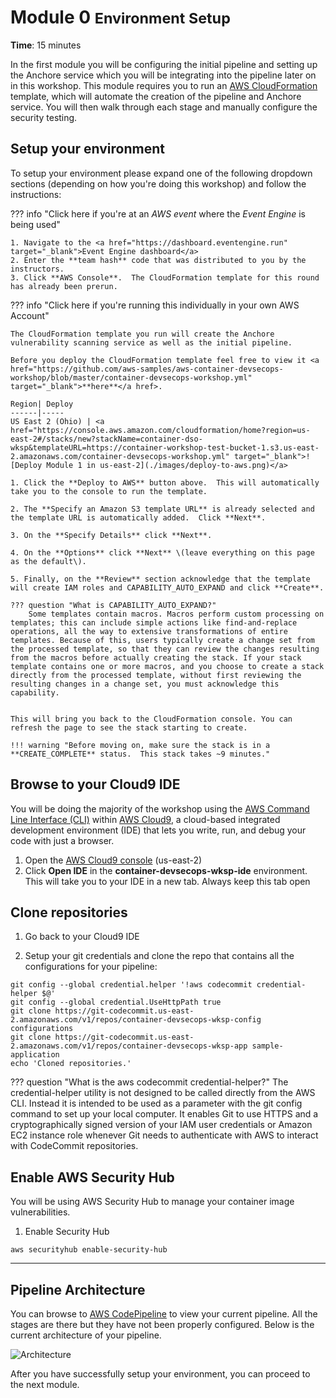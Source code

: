 # Module 0 <small>Environment Setup</small>

**Time**: 15 minutes

In the first module you will be configuring the initial pipeline and setting up the Anchore service which you will be integrating into the pipeline later on in this workshop.  This module requires you to run an <a href="https://aws.amazon.com/cloudformation/" target="_blank">AWS CloudFormation</a> template, which will automate the creation of the pipeline and Anchore service.  You will then walk through each stage and manually configure the security testing.

## Setup your environment

To setup your environment please expand one of the following dropdown sections (depending on how you're doing this workshop) and follow the instructions: 

??? info  "Click here if you're at an *AWS event* where the *Event Engine* is being used"
	
	1. Navigate to the <a href="https://dashboard.eventengine.run" target="_blank">Event Engine dashboard</a>
	2. Enter the **team hash** code that was distributed to you by the instructors.
	3. Click **AWS Console**.  The CloudFormation template for this round has already been prerun.

??? info  "Click here if you're running this individually in your own AWS Account"

    The CloudFormation template you run will create the Anchore vulnerability scanning service as well as the initial pipeline.  

    Before you deploy the CloudFormation template feel free to view it <a href="https://github.com/aws-samples/aws-container-devsecops-workshop/blob/master/container-devsecops-workshop.yml" target="_blank">**here**</a href>.

    Region| Deploy
    ------|-----
    US East 2 (Ohio) | <a href="https://console.aws.amazon.com/cloudformation/home?region=us-east-2#/stacks/new?stackName=container-dso-wksp&templateURL=https://container-workshop-test-bucket-1.s3.us-east-2.amazonaws.com/container-devsecops-workshop.yml" target="_blank">![Deploy Module 1 in us-east-2](./images/deploy-to-aws.png)</a>

    1. Click the **Deploy to AWS** button above.  This will automatically take you to the console to run the template.

    2. The **Specify an Amazon S3 template URL** is already selected and the template URL is automatically added.  Click **Next**.

    3. On the **Specify Details** click **Next**. 
	
    4. On the **Options** click **Next** \(leave everything on this page as the default\).

    5. Finally, on the **Review** section acknowledge that the template will create IAM roles and CAPABILITY_AUTO_EXPAND and click **Create**.

    ??? question "What is CAPABILITY_AUTO_EXPAND?"
        Some templates contain macros. Macros perform custom processing on templates; this can include simple actions like find-and-replace operations, all the way to extensive transformations of entire templates. Because of this, users typically create a change set from the processed template, so that they can review the changes resulting from the macros before actually creating the stack. If your stack template contains one or more macros, and you choose to create a stack directly from the processed template, without first reviewing the resulting changes in a change set, you must acknowledge this capability.


    This will bring you back to the CloudFormation console. You can refresh the page to see the stack starting to create.

    !!! warning "Before moving on, make sure the stack is in a **CREATE_COMPLETE** status.  This stack takes ~9 minutes."

## Browse to your Cloud9 IDE

You will be doing the majority of the workshop using the <a href="https://aws.amazon.com/cli/" target="_blank">AWS Command Line Interface (CLI)</a> within <a href="https://aws.amazon.com/cloud9/" target="_blank">AWS Cloud9</a>, a cloud-based integrated development environment (IDE) that lets you write, run, and debug your code with just a browser.

1.	Open the <a href="https://us-east-2.console.aws.amazon.com/cloud9/home?region=us-east-2" target="_blank">AWS Cloud9 console</a> (us-east-2)
2.	Click **Open IDE** in the **container-devsecops-wksp-ide** environment.  This will take you to your IDE in a new tab.  Always keep this tab open 

## Clone repositories

1.  Go back to your Cloud9 IDE

2.  Setup your git credentials and clone the repo that contains all the configurations for your pipeline:

```
git config --global credential.helper '!aws codecommit credential-helper $@'
git config --global credential.UseHttpPath true
git clone https://git-codecommit.us-east-2.amazonaws.com/v1/repos/container-devsecops-wksp-config configurations
git clone https://git-codecommit.us-east-2.amazonaws.com/v1/repos/container-devsecops-wksp-app sample-application
echo 'Cloned repositories.'
```

??? question "What is the aws codecommit credential-helper?"
    The credential-helper utility is not designed to be called directly from the AWS CLI. Instead it is intended to be used as a parameter with the git config command to set up your local computer. It enables Git to use HTTPS and a cryptographically signed version of your IAM user credentials or Amazon EC2 instance role whenever Git needs to authenticate with AWS to interact with CodeCommit repositories.

## Enable AWS Security Hub

You will be using AWS Security Hub to manage your container image vulnerabilities.

1.  Enable Security Hub

```
aws securityhub enable-security-hub
```

---

## Pipeline Architecture

You can browse to <a href="https://us-east-2.console.aws.amazon.com/codesuite/codepipeline/pipelines/container-devsecops-wksp-pipeline/view" target="_blank">AWS CodePipeline</a> to view your current pipeline.  All the stages are there but they have not been properly configured.  Below is the current architecture of your pipeline.

![Architecture](./images/00-arch.png "Pipeline Architecture")

After you have successfully setup your environment, you can proceed to the next module.